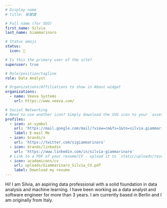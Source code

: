 ```yaml
---
# Display name
# title: 吳健雄

# Full name (for SEO)
first_name: Silvia
last_name: Giammarinaro

# Status emoji
status:
  icon: 🍕

# Is this the primary user of the site?
superuser: true

# Role/position/tagline
role: Data Analyst

# Organizations/Affiliations to show in About widget
organizations:
  - name: Veeva Systems
    url: https://www.veeva.com/

# Social Networking
# Need to use another icon? Simply download the SVG icon to your `assets/media/icons/` folder.
profiles:
  - icon: at-symbol
    url: 'https://mail.google.com/mail/?view=cm&fs=1&to=silvia.giammarinaro@gmail.com'
    label: E-mail Me
  - icon: brands/x
    url: 'https://twitter.com/sigiammarinaro'
  - icon: brands/linkedin
    url: 'https://www.linkedin.com/in/silvia-giammarinaro'
  # Link to a PDF of your resume/CV - upload it to `static/uploads/resume.pdf`
  - icon: academicons/cv
    url: uploads/Giammarinaro_Silvia_CV.pdf
    label: Download my resume
---
```


Hi! I am Silvia, an aspiring data professional with a solid foundation in data analysis and machine learning. I have been working as a data analyst and software engineer for more than 3 years. I am currently based in Berlin and I am originally from Italy. 
